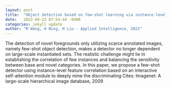 ```yaml
---
layout: post
title:  "Object detection based on few-shot learning via instance-level feature correlation and aggregation"
date:   2022-04-23 07:54:44 -0400
categories: jekyll update
author: "M Wang, H Ning, H Liu - Applied Intelligence, 2022"
---
```

The detection of novel foregrounds only utilizing scarce annotated images, namely few-shot object detection, makes a detector no longer dependent on large-scale instantiated sets. The realistic challenge might lie in establishing the correlation of few instances and balancing the sensitivity between base and novel categories. In this paper, we propose a few-shot detector using instance-level feature correlation based on an interactive self-attention module to deeply mine the discriminating Cites: Imagenet: A large-scale hierarchical image database, 2009